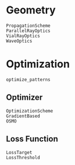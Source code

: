 # Geometry 
```@docs
PropagationScheme
ParallelRayOptics
VialRayOptics
WaveOptics
```

# Optimization
```@docs
optimize_patterns
```

## Optimizer
```@docs
OptimizationScheme
GradientBased
OSMO
```

## Loss Function
```@docs
LossTarget
LossThreshold
```

